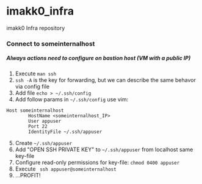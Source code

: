 # imakk0_infra
imakk0 Infra repository

### Connect to someinternalhost
##### Always actions need to configure on **bastion** host (VM with a public IP)
1. Execute ```man ssh```
2. ```ssh -A``` is the key for forwarding, but we can describe the same behavor via config file
3. Add file ```echo > ~/.ssh/config```
4. Add follow params in ```~/.ssh/config``` use vim:
```
Host someinternalhost
		HostName <someinternalhost_IP>
		User appuser
		Port 22
 		IdentityFile ~/.ssh/appuser
```

5. Create ```~/.ssh/appuser```
6. Add "OPEN SSH PRIVATE KEY" to ```~/.ssh/appuser``` from localhost same key-file
7. Configure read-only permissions for key-file: ```chmod 0400 appuser```
8. Execute ``` ssh appuser@someinternalhost```
9. ...PROFIT!
